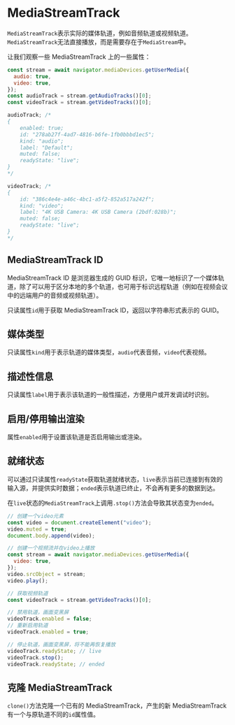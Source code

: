 # MediaStreamTrack

`MediaStreamTrack`表示实际的媒体轨道，例如音频轨道或视频轨道。`MediaStreamTrack`无法直接播放，而是需要存在于`MediaStream`中。

让我们观察一些 MediaStreamTrack 上的一些属性：

```javascript
const stream = await navigator.mediaDevices.getUserMedia({
  audio: true,
  video: true,
});
const audioTrack = stream.getAudioTracks()[0];
const videoTrack = stream.getVideoTracks()[0];

audioTrack; /*
{
    enabled: true;
    id: "278ab27f-4ad7-4816-b6fe-1fb0bbbd1ec5";
    kind: "audio";
    label: "Default";
    muted: false;
    readyState: "live";
}
*/

videoTrack; /*
{
    id: "386c4e4e-a46c-4bc1-a5f2-852a517a242f";
    kind: "video";
    label: "4K USB Camera: 4K USB Camera (2bdf:028b)";
    muted: false;
    readyState: "live";
}
*/
```

## MediaStreamTrack ID

MediaStreamTrack ID 是浏览器生成的 GUID 标识，它唯一地标识了一个媒体轨道，除了可以用于区分本地的多个轨道，也可用于标识远程轨道（例如在视频会议中的远端用户的音频或视频轨道）。

只读属性`id`用于获取 MediaStreamTrack ID，返回以字符串形式表示的 GUID。

## 媒体类型

只读属性`kind`用于表示轨道的媒体类型，`audio`代表音频，`video`代表视频。

## 描述性信息

只读属性`label`用于表示该轨道的一般性描述，方便用户或开发调试时识别。

## 启用/停用输出渲染

属性`enabled`用于设置该轨道是否启用输出或渲染。

## 就绪状态

可以通过只读属性`readyState`获取轨道就绪状态，`live`表示当前已连接到有效的输入源，并提供实时数据；`ended`表示轨道已终止，不会再有更多的数据到达。

在`live`状态的`MediaStreamTrack`上调用`.stop()`方法会导致其状态变为`ended`。

```javascript
// 创建一个video元素
const video = document.createElement("video");
video.muted = true;
document.body.append(video);

// 创建一个视频流并在video上播放
const stream = await navigator.mediaDevices.getUserMedia({
  video: true,
});
video.srcObject = stream;
video.play();

// 获取视频轨道
const videoTrack = stream.getVideoTracks()[0];

// 禁用轨道，画面变黑屏
videoTrack.enabled = false;
// 重新启用轨道
videoTrack.enabled = true;

// 停止轨道，画面变黑屏，将不能再恢复播放
videoTrack.readyState; // live
videoTrack.stop();
videoTrack.readyState; // ended
```

## 克隆 MediaStreamTrack

`clone()`方法克隆一个已有的 MediaStreamTrack，产生的新 MediaStreamTrack 有一个与原轨道不同的`id`属性值。
